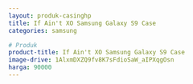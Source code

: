 ```yaml
---
layout: produk-casinghp
title: If Ain't XO Samsung Galaxy S9 Case
categories: samsung

# Produk
product-title: If Ain't XO Samsung Galaxy S9 Case
image-drive: 1AlxmDXZQ9fv8K7sFdioSaW_aIPXqgOsn
harga: 90000
---
```

